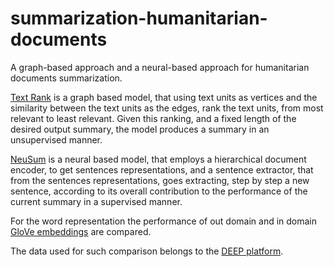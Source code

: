 # summarization-humanitarian-documents
A graph-based approach and a neural-based approach for humanitarian documents summarization. 

[Text Rank](https://www.aclweb.org/anthology/W04-3252.pdf) is a graph based model, that using text units as vertices and the similarity between the text units as the edges, rank the text units, from most relevant to least relevant. Given this ranking, and a fixed length of the desired output summary, the model produces a summary in an unsupervised manner. 

[NeuSum](https://www.aclweb.org/anthology/P18-1061.pdf) is a neural based model, that employs a hierarchical document encoder, to get sentences representations, and a sentence extractor, that from the sentences representations, goes extracting, step by step a new sentence, according to its overall contribution to the performance of the current summary in a supervised manner.

For the word representation the performance of out domain and in domain [GloVe embeddings](https://nlp.stanford.edu/pubs/glove.pdf) are compared.

The data used for such comparison belongs to the [DEEP platform](https://deephelp.zendesk.com/hc/en-us/articles/360015943731-What-is-DEEP-).
